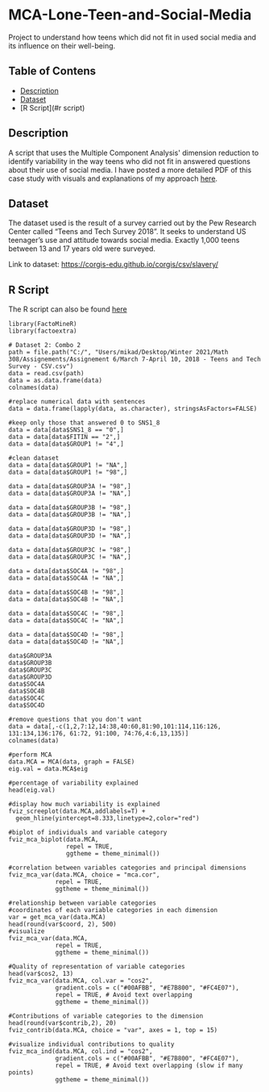# MCA-Lone-Teen-and-Social-Media
Project to understand how teens which did not fit in used social media and its influence on their well-being.

## Table of Contens
* [Description](#description)
* [Dataset](#dataset)
* [R Script](#r script)

## Description
A script that uses the Multiple Component Analysis' dimension reduction to identify variability in the way teens who did not fit in answered questions about their use of social media.
I have posted a more detailed PDF of this case study with visuals and explanations of my approach [here](https://github.com/mika-jpd/MCA-Lone-Teen-and-Social-Media/blob/main/Social%20Media%20Use%20and%20Attitudes%20of%20Lone%20Teens.pdf).

## Dataset
The dataset used is the result of a survey carried out by the Pew Research Center called “Teens and Tech Survey 2018”. It seeks to understand US teenager’s use and attitude towards social media. Exactly 1,000 teens between 13 and 17 years old were surveyed. 

Link to dataset: https://corgis-edu.github.io/corgis/csv/slavery/

## R Script

The R script can also be found [here](https://github.com/mika-jpd/MCA-Lone-Teen-and-Social-Media/blob/main/Rcode%20Lone%20Teen's%20Internet%20Usage.R)
```
library(FactoMineR)
library(factoextra)

# Dataset 2: Combo 2
path = file.path("C:/", "Users/mikad/Desktop/Winter 2021/Math 308/Assignements/Assignement 6/March 7-April 10, 2018 - Teens and Tech Survey - CSV.csv")
data = read.csv(path)
data = as.data.frame(data)
colnames(data)

#replace numerical data with sentences
data = data.frame(lapply(data, as.character), stringsAsFactors=FALSE)

#keep only those that answered 0 to SNS1_8
data = data[data$SNS1_8 == "0",]
data = data[data$FITIN == "2",]
data = data[data$GROUP1 != "4",]

#clean dataset
data = data[data$GROUP1 != "NA",]
data = data[data$GROUP1 != "98",]

data = data[data$GROUP3A != "98",]
data = data[data$GROUP3A != "NA",]

data = data[data$GROUP3B != "98",]
data = data[data$GROUP3B != "NA",]

data = data[data$GROUP3D != "98",]
data = data[data$GROUP3D != "NA",]

data = data[data$GROUP3C != "98",]
data = data[data$GROUP3C != "NA",]

data = data[data$SOC4A != "98",]
data = data[data$SOC4A != "NA",]

data = data[data$SOC4B != "98",]
data = data[data$SOC4B != "NA",]

data = data[data$SOC4C != "98",]
data = data[data$SOC4C != "NA",]

data = data[data$SOC4D != "98",]
data = data[data$SOC4D != "NA",]

data$GROUP3A
data$GROUP3B
data$GROUP3C
data$GROUP3D
data$SOC4A
data$SOC4B
data$SOC4C
data$SOC4D

#remove questions that you don't want
data = data[,-c(1,2,7:12,14:38,40:60,81:90,101:114,116:126, 131:134,136:176, 61:72, 91:100, 74:76,4:6,13,135)]
colnames(data)

#perform MCA
data.MCA = MCA(data, graph = FALSE)
eig.val = data.MCA$eig

#percentage of variability explained
head(eig.val)

#display how much variability is explained
fviz_screeplot(data.MCA,addlabels=T) +
  geom_hline(yintercept=8.333,linetype=2,color="red")

#biplot of individuals and variable category
fviz_mca_biplot(data.MCA,
                repel = TRUE,
                ggtheme = theme_minimal())

#correlation between variables categories and principal dimensions
fviz_mca_var(data.MCA, choice = "mca.cor",
             repel = TRUE,
             ggtheme = theme_minimal())

#relationship between variable categories
#coordinates of each variable categories in each dimension
var = get_mca_var(data.MCA)
head(round(var$coord, 2), 500)
#visualize
fviz_mca_var(data.MCA,
             repel = TRUE,
             ggtheme = theme_minimal())

#Quality of representation of variable categories
head(var$cos2, 13)
fviz_mca_var(data.MCA, col.var = "cos2",
             gradient.cols = c("#00AFBB", "#E7B800", "#FC4E07"),
             repel = TRUE, # Avoid text overlapping
             ggtheme = theme_minimal())

#Contributions of variable categories to the dimension
head(round(var$contrib,2), 20)
fviz_contrib(data.MCA, choice = "var", axes = 1, top = 15)

#visualize individual contributions to quality 
fviz_mca_ind(data.MCA, col.ind = "cos2",
             gradient.cols = c("#00AFBB", "#E7B800", "#FC4E07"),
             repel = TRUE, # Avoid text overlapping (slow if many points)
             ggtheme = theme_minimal())
```
